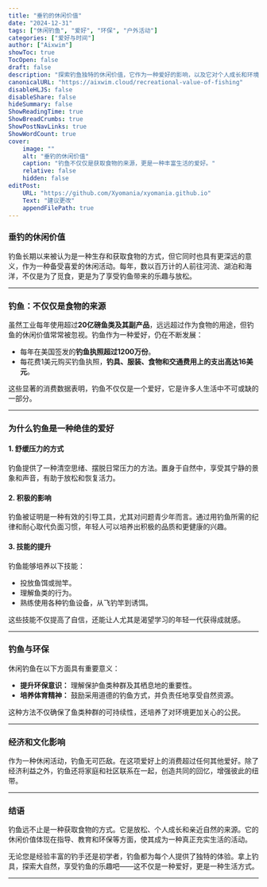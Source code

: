 ```yaml
---
title: "垂钓的休闲价值"
date: "2024-12-31"
tags: ["休闲钓鱼", "爱好", "环保", "户外活动"]
categories: ["爱好与时间"]
author: ["Aixwim"]
showToc: true
TocOpen: false
draft: false
description: "探索钓鱼独特的休闲价值，它作为一种爱好的影响，以及它对个人成长和环境保护的益处。"
canonicalURL: "https://aixwim.cloud/recreational-value-of-fishing"
disableHLJS: false
disableShare: false
hideSummary: false
ShowReadingTime: true
ShowBreadCrumbs: true
ShowPostNavLinks: true
ShowWordCount: true
cover:
    image: ""
    alt: "垂钓的休闲价值"
    caption: "钓鱼不仅仅是获取食物的来源，更是一种丰富生活的爱好。"
    relative: false
    hidden: false
editPost:
    URL: "https://github.com/Xyomania/xyomania.github.io"
    Text: "建议更改"
    appendFilePath: true
---
```


### 垂钓的休闲价值

钓鱼长期以来被认为是一种生存和获取食物的方式，但它同时也具有更深远的意义，作为一种备受喜爱的休闲活动。每年，数以百万计的人前往河流、湖泊和海洋，不仅是为了觅食，更是为了享受钓鱼带来的乐趣与放松。

---

### 钓鱼：不仅仅是食物的来源

虽然工业每年使用超过**20亿磅鱼类及其副产品**，远远超过作为食物的用途，但钓鱼的休闲价值常常被忽视。钓鱼作为一种爱好，仍在不断发展：

- 每年在美国签发的**钓鱼执照超过1200万份**。
- 每花费1美元购买钓鱼执照，**钓具、服装、食物和交通费用上的支出高达16美元**。

这些显著的消费数据表明，钓鱼不仅仅是一个爱好，它是许多人生活中不可或缺的一部分。

---

### 为什么钓鱼是一种绝佳的爱好

#### 1. **舒缓压力的方式**
钓鱼提供了一种清空思绪、摆脱日常压力的方法。置身于自然中，享受其宁静的景象和声音，有助于放松和恢复活力。

#### 2. **积极的影响**
钓鱼被证明是一种有效的引导工具，尤其对问题青少年而言。通过用钓鱼所需的纪律和耐心取代负面习惯，年轻人可以培养出积极的品质和更健康的兴趣。

#### 3. **技能的提升**
钓鱼能够培养以下技能：
- 投放鱼饵或抛竿。
- 理解鱼类的行为。
- 熟练使用各种钓鱼设备，从飞钓竿到诱饵。

这些技能不仅提高了自信，还能让人尤其是渴望学习的年轻一代获得成就感。

---

### 钓鱼与环保

休闲钓鱼在以下方面具有重要意义：
- **提升环保意识：** 理解保护鱼类种群及其栖息地的重要性。
- **培养体育精神：** 鼓励采用道德的钓鱼方式，并负责任地享受自然资源。

这种方法不仅确保了鱼类种群的可持续性，还培养了对环境更加关心的公民。

---

### 经济和文化影响

作为一种休闲活动，钓鱼无可匹敌。在这项爱好上的消费超过任何其他爱好。除了经济利益之外，钓鱼还将家庭和社区联系在一起，创造共同的回忆，增强彼此的纽带。

---

### 结语

钓鱼远不止是一种获取食物的方式。它是放松、个人成长和亲近自然的来源。它的休闲价值体现在指导、教育和环保等方面，使其成为一种真正充实生活的活动。

无论您是经验丰富的钓手还是初学者，钓鱼都为每个人提供了独特的体验。拿上钓具，探索大自然，享受钓鱼的乐趣吧——这不仅是一种爱好，更是一种生活方式。

---
